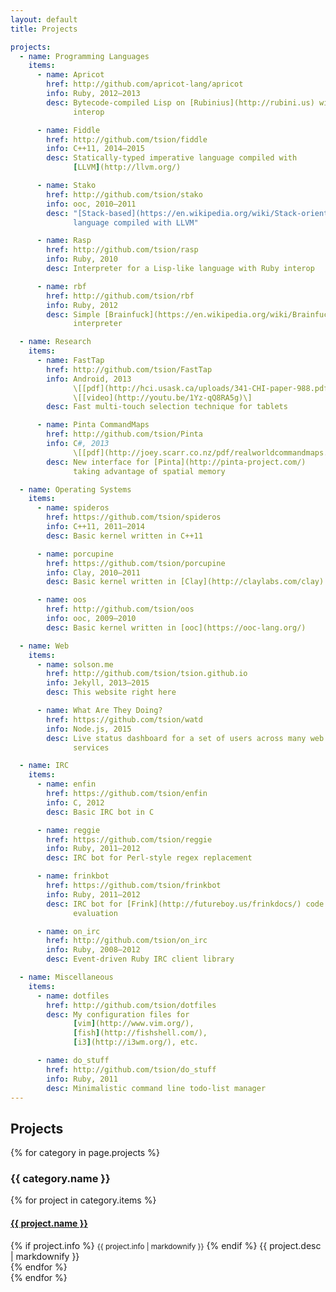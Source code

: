 ```yaml
---
layout: default
title: Projects

projects:
  - name: Programming Languages
    items:
      - name: Apricot
        href: http://github.com/apricot-lang/apricot
        info: Ruby, 2012–2013
        desc: Bytecode-compiled Lisp on [Rubinius](http://rubini.us) with Ruby
              interop

      - name: Fiddle
        href: http://github.com/tsion/fiddle
        info: C++11, 2014–2015
        desc: Statically-typed imperative language compiled with
              [LLVM](http://llvm.org/)

      - name: Stako
        href: http://github.com/tsion/stako
        info: ooc, 2010–2011
        desc: "[Stack-based](https://en.wikipedia.org/wiki/Stack-oriented_programming_language)
              language compiled with LLVM"

      - name: Rasp
        href: http://github.com/tsion/rasp
        info: Ruby, 2010
        desc: Interpreter for a Lisp-like language with Ruby interop

      - name: rbf
        href: http://github.com/tsion/rbf
        info: Ruby, 2012
        desc: Simple [Brainfuck](https://en.wikipedia.org/wiki/Brainfuck)
              interpreter

  - name: Research
    items:
      - name: FastTap
        href: http://github.com/tsion/FastTap
        info: Android, 2013
              \[[pdf](http://hci.usask.ca/uploads/341-CHI-paper-988.pdf)\]
              \[[video](http://youtu.be/1Yz-qQ8RA5g)\]
        desc: Fast multi-touch selection technique for tablets

      - name: Pinta CommandMaps
        href: http://github.com/tsion/Pinta
        info: C#, 2013
              \[[pdf](http://joey.scarr.co.nz/pdf/realworldcommandmaps.pdf)\]
        desc: New interface for [Pinta](http://pinta-project.com/)
              taking advantage of spatial memory

  - name: Operating Systems
    items:
      - name: spideros
        href: https://github.com/tsion/spideros
        info: C++11, 2011–2014
        desc: Basic kernel written in C++11

      - name: porcupine
        href: https://github.com/tsion/porcupine
        info: Clay, 2010–2011
        desc: Basic kernel written in [Clay](http://claylabs.com/clay)

      - name: oos
        href: http://github.com/tsion/oos
        info: ooc, 2009–2010
        desc: Basic kernel written in [ooc](https://ooc-lang.org/)

  - name: Web
    items:
      - name: solson.me
        href: http://github.com/tsion/tsion.github.io
        info: Jekyll, 2013–2015
        desc: This website right here

      - name: What Are They Doing?
        href: https://github.com/tsion/watd
        info: Node.js, 2015
        desc: Live status dashboard for a set of users across many web
              services

  - name: IRC
    items:
      - name: enfin
        href: https://github.com/tsion/enfin
        info: C, 2012
        desc: Basic IRC bot in C

      - name: reggie
        href: https://github.com/tsion/reggie
        info: Ruby, 2011–2012
        desc: IRC bot for Perl-style regex replacement

      - name: frinkbot
        href: https://github.com/tsion/frinkbot
        info: Ruby, 2011–2012
        desc: IRC bot for [Frink](http://futureboy.us/frinkdocs/) code
              evaluation

      - name: on_irc
        href: http://github.com/tsion/on_irc
        info: Ruby, 2008–2012
        desc: Event-driven Ruby IRC client library

  - name: Miscellaneous
    items:
      - name: dotfiles
        href: http://github.com/tsion/dotfiles
        desc: My configuration files for
              [vim](http://www.vim.org/),
              [fish](http://fishshell.com/),
              [i3](http://i3wm.org/), etc.

      - name: do_stuff
        href: http://github.com/tsion/do_stuff
        info: Ruby, 2011
        desc: Minimalistic command line todo-list manager
---
```


<h2 class="text-center">Projects</h2>

{% for category in page.projects %}
  <h3>{{ category.name }}</h3>

  <div class="project-category">
    {% for project in category.items %}
      <div class="project">
        <h4><a href="{{ project.href }}">{{ project.name }}</a></h4>
        {% if project.info %}
          <small>{{ project.info | markdownify }}</small>
        {% endif %}
        {{ project.desc | markdownify }}
      </div>
    {% endfor %}
  </div>
{% endfor %}
